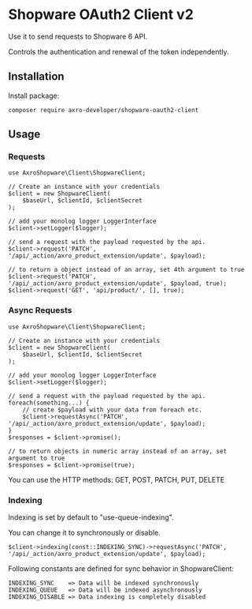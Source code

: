 # Shopware OAuth2 Client v2 #

Use it to send requests to Shopware 6 API.

Controls the authentication and renewal of the token independently.

## Installation ##

Install package:

```composer require axro-developer/shopware-oauth2-client```

## Usage ##

### Requests ###

```
use AxroShopware\Client\ShopwareClient;

// Create an instance with your credentials
$client = new ShopwareClient(
    $baseUrl, $clientId, $clientSecret
);

// add your monolog logger LoggerInterface
$client->setLogger($logger);

// send a request with the payload requested by the api.
$client->request('PATCH', '/api/_action/axro_product_extension/update', $payload);

// to return a object instead of an array, set 4th argument to true
$client->request('PATCH', '/api/_action/axro_product_extension/update', $payload, true);
$client->request('GET', 'api/product/', [], true);

```

### Async Requests ###

```
use AxroShopware\Client\ShopwareClient;

// Create an instance with your credentials
$client = new ShopwareClient(
    $baseUrl, $clientId, $clientSecret
);

// add your monolog logger LoggerInterface
$client->setLogger($logger);

// send a request with the payload requested by the api.
foreach(something...) {
    // create $payload with your data from foreach etc.
    $client->requestAsync('PATCH', '/api/_action/axro_product_extension/update', $payload);
}
$responses = $client->promise();

// to return objects in numeric array instead of an array, set argument to true
$responses = $client->promise(true);
```

You can use the HTTP methods: GET, POST, PATCH, PUT, DELETE

### Indexing ###
Indexing is set by default to "use-queue-indexing".

You can change it to synchronously or disable.

```
$client->indexing(const::INDEXING_SYNC)->requestAsync('PATCH', '/api/_action/axro_product_extension/update', $payload);
```

Following constants are defined for sync behavior in ShopwareClient:

```
INDEXING_SYNC    => Data will be indexed synchronously
INDEXING_QUEUE   => Data will be indexed asynchronously
INDEXING_DISABLE => Data indexing is completely disabled
```
